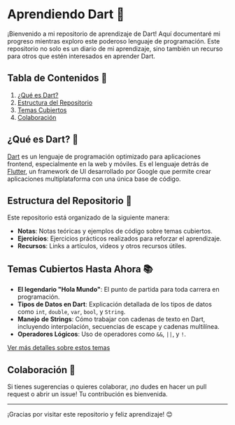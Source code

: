 # Aprendiendo Dart 🚀

¡Bienvenido a mi repositorio de aprendizaje de Dart! Aquí documentaré mi progreso mientras exploro este poderoso lenguaje de programación. Este repositorio no solo es un diario de mi aprendizaje, sino también un recurso para otros que estén interesados en aprender Dart.

## Tabla de Contenidos 📖
1. [¿Qué es Dart?](#qué-es-dart-)
2. [Estructura del Repositorio](#estructura-del-repositorio-)
3. [Temas Cubiertos](#temas-cubiertos-hasta-ahora-)
4. [Colaboración](#colaboración-)

## ¿Qué es Dart? 🎯

[Dart](https://dart.dev/) es un lenguaje de programación optimizado para aplicaciones frontend, especialmente en la web y móviles. Es el lenguaje detrás de [Flutter](https://flutter.dev/), un framework de UI desarrollado por Google que permite crear aplicaciones multiplataforma con una única base de código.

## Estructura del Repositorio 📁

Este repositorio está organizado de la siguiente manera:

- **Notas**: Notas teóricas y ejemplos de código sobre temas cubiertos.
- **Ejercicios**: Ejercicios prácticos realizados para reforzar el aprendizaje.
- **Recursos**: Links a artículos, videos y otros recursos útiles.

## Temas Cubiertos Hasta Ahora 📚

- **El legendario "Hola Mundo"**: El punto de partida para toda carrera en programación.
- **Tipos de Datos en Dart**: Explicación detallada de los tipos de datos como `int`, `double`, `var`, `bool`, y `String`.
- **Manejo de Strings**: Cómo trabajar con cadenas de texto en Dart, incluyendo interpolación, secuencias de escape y cadenas multilínea.
- **Operadores Lógicos**: Uso de operadores como `&&`, `||`, y `!`.

[Ver más detalles sobre estos temas](./ejercicios/01_basico/README.md)

## Colaboración 🤝

Si tienes sugerencias o quieres colaborar, ¡no dudes en hacer un pull request o abrir un issue! Tu contribución es bienvenida.

---

¡Gracias por visitar este repositorio y feliz aprendizaje! 😊